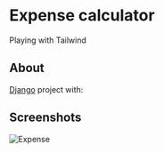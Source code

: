 # Expense calculator 
Playing with Tailwind
## About
[Django](https://www.djangoproject.com/) project with:
## Screenshots
![Expense](https://user-images.githubusercontent.com/45295214/212447103-767f0582-7e7c-4ac3-b520-0c0c5dbd855b.png)


